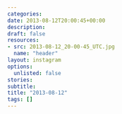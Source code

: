 ```yaml
---
categories:
date: 2013-08-12T20:00:45+00:00
description:
draft: false
resources:
- src: 2013-08-12_20-00-45_UTC.jpg
  name: "header"
layout: instagram
options:
  unlisted: false
stories:
subtitle:
title: "2013-08-12"
tags: []
---
```


 
